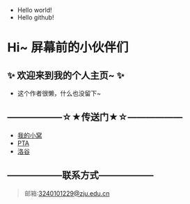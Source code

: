 - Hello world!
- Hello github!
# Hi~ 屏幕前的小伙伴们
## ✨ 欢迎来到我的个人主页~ ✨
- 这个作者很懒，什么也没留下~

## ——————☆★传送门★☆——————
- [我的小窝](https://github.com/zju1229/Tsingsia229/tree/main)
- [PTA](https://pintia.cn/home)
- [洛谷](https://www.luogu.com.cn/)

## ——————联系方式——————
> 邮箱:3240101229@zju.edu.cn
